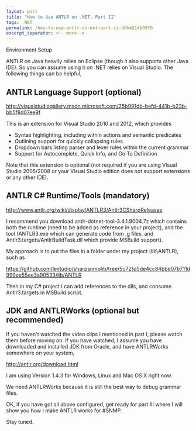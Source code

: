 ```yaml
---
layout: post
title: "How to Use ANTLR on .NET, Part II"
tags: .NET
permalink: /how-to-use-antlr-on-net-part-ii-d6b4514b0970
excerpt_separator: <!--more-->
---
```

Environment Setup
<!--more-->

ANTLR on Java heavily relies on Eclipse (though it also supports other Java IDE). So you can assume using it on .NET relies on Visual Studio. The following things can be helpful,

## ANTLR Language Support (optional)

http://visualstudiogallery.msdn.microsoft.com/25b991db-befd-441b-b23b-bb5f8d07ee9f

This is an extension for Visual Studio 2010 and 2012, which provides

* Syntax highlighting, including within actions and semantic predicates
* Outlining support for quickly collapsing rules
* Dropdown bars listing parser and lexer rules within the current grammar
* Support for Autocomplete, Quick Info, and Go To Definition

Note that this extension is optional (not required if you are using Visual Studio 2005/2008 or your Visual Studio edition does not support extensions or any other IDE).

## ANTLR C# Runtime/Tools (mandatory)

http://www.antlr.org/wiki/display/ANTLR3/Antlr3CSharpReleases

I recommend you download antlr-dotnet-tool-3.4.1.9004.7z which contains both the runtime (need to be added as reference in your project), and the tool (ANTLR3.exe which can generate code from .g files, and Antlr3.targets/AntlrBuildTask.dll which provide MSBuild support).

My approach is to put the files in a folder under my project (lib\ANTLR), such as

https://github.com/lextudio/sharpsnmplib/tree/5c721d5de4cc84bbe07b711d999ee55ee3a90533/lib/ANTLR

Then in my C# project I can add references to the dlls, and consume Antlr3.targets in MSBuild script.

## JDK and ANTLRWorks (optional but recommended)

If you haven't watched the video clips I mentioned in part I, please watch them before moving on. If you have watched, I assume you have downloaded and installed JDK from Oracle, and have ANTLRWorks somewhere on your system,

http://antlr.org/download.html

I am using Version 1.4.3 for Windows, Linux and Mac OS X right now.

We need ANTLRWorks because it is still the best way to debug grammar files.

OK, if you have got all above configured, get ready for part III where I will show you how I make ANTLR works for #SNMP.

Stay tuned.
